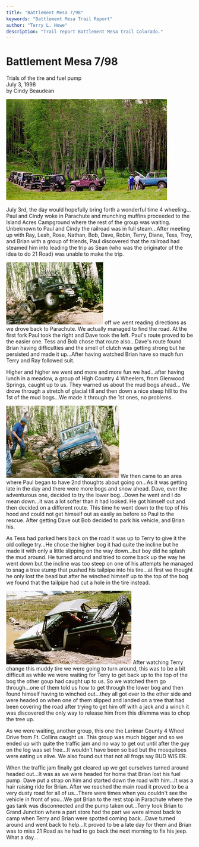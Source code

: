 ```yaml
---
title: "Battlement Mesa 7/98"
keywords: "Battlement Mesa Trail Report"
author: "Terry L. Howe"
description: "Trail report Battlement Mesa trail Colorado."
---
```

# Battlement Mesa 7/98

Trials of the tire and fuel pump  
July 3, 1998  
by Cindy Beaudean  
  
![Battlement Mesa](../../img/terry/trail/bm079801.jpg)

July 3rd, the day would hopefully bring forth a wonderful time 4 wheeling... Paul and Cindy woke in Parachute and munching muffins proceeded to the Island Acres Campground where the rest of the group was waiting. Unbeknown to Paul and Cindy the railroad was in full steam...After meeting up with Ray, Leah, Rose, Nathan, Bob, Dave, Robin, Terry, Diane, Tess, Troy, and Brian with a group of friends, Paul discovered that the railroad had steamed him into leading the trip as Sean (who was the originator of the idea to do 21 Road) was unable to make the trip. 

![Battlement Mesa](../../img/terry/trail/bm079802.jpg) off we went reading directions as we drove back to Parachute. We actually managed to find the road. At the first fork Paul took the right and Dave took the left. Paul's route proved to be the easier one. Tess and Bob chose that route also...Dave's route found Brian having difficulties and the smell of clutch was getting strong but he persisted and made it up...After having watched Brian have so much fun Terry and Ray followed suit. 

Higher and higher we went and more and more fun we had...after having lunch in a meadow, a group of High Country 4 Wheelers, from Glenwood Springs, caught up to us. They warned us about the mud bogs ahead... We drove through a stretch of glacial till and then down a nice steep hill to the 1st of the mud bogs...We made it through the 1st ones, no problems. 

![Battlement Mesa](../../img/terry/trail/bm079804.jpg) We then came to an area where Paul began to have 2nd thoughts about going on...As it was getting late in the day and there were more bogs and snow ahead. Dave, ever the adventurous one, decided to try the lower bog...Down he went and I do mean down...it was a lot softer than it had looked. He got himself out and then decided on a different route. This time he went down to the top of his hood and could not get himself out as easily as before so Paul to the rescue. After getting Dave out Bob decided to park his vehicle, and Brian his. 

As Tess had parked hers back on the road it was up to Terry to give it the old college try...He chose the higher bog it had quite the incline but he made it with only a little slipping on the way down...but boy did he splash the mud around. He turned around and tried to come back up the way he went down but the incline was too steep on one of his attempts he managed to snag a tree stump that pushed his tailpipe into his tire...at first we thought he only lost the bead but after he winched himself up to the top of the bog we found that the tailpipe had cut a hole in the tire instead. 

![Battlement Mesa](../../img/terry/trail/bm079803.jpg) After watching Terry change this muddy tire we were going to turn around, this was to be a bit difficult as while we were waiting for Terry to get back up to the top of the bog the other goup had caught up to us. So we watched them go through...one of them told us how to get through the lower bog and then found himself having to winched out...they all got over to the other side and were headed on when one of them slipped and landed on a tree that had been covering the road after trying to get him off with a jack and a winch it was discovered the only way to release him from this dilemma was to chop the tree up. 

As we were waiting, another group, this one the Larimar County 4 Wheel Drive from Ft. Collins caught us. This group was much bigger and so we ended up with quite the traffic jam and no way to get out until after the guy on the log was set free...It wouldn't have been so bad but the mosquitoes were eating us alive. We also found out that not all frogs say BUD WIS ER. 

When the traffic jam finally got cleared up we got ourselves turned around headed out...It was as we were headed for home that Brian lost his fuel pump. Dave put a strap on him and started down the road with him...It was a hair raising ride for Brian. After we reached the main road it proved to be a very dusty road for all of us...There were times when you couldn't see the vehicle in front of you...We got Brian to the rest stop in Parachute where the gas tank was disconnected and the pump taken out...Terry took Brian to Grand Junction where a part store had the part we were almost back to camp when Terry and Brian were spotted coming back...Dave turned around and went back to help...It proved to be a late day for them and Brian was to miss 21 Road as he had to go back the next morning to fix his jeep. What a day...